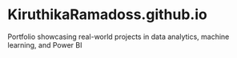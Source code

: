 # KiruthikaRamadoss.github.io
Portfolio showcasing real-world projects in data analytics, machine learning, and Power BI
